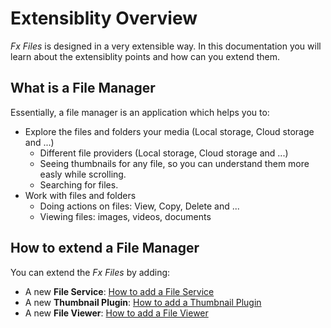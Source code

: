 # Extensiblity Overview
*Fx Files* is designed in a very extensible way. In this documentation you will learn about the extensiblity points and how can you extend them.

## What is a File Manager
Essentially, a file manager is an application which helps you to:
- Explore the files and folders your media (Local storage, Cloud storage and ...)
  - Different file providers (Local storage, Cloud storage and ...)
  - Seeing thumbnails for any file, so you can understand them more easly while scrolling.
  - Searching for files.
- Work with files and folders
  - Doing actions on files:  View, Copy, Delete and ...
  - Viewing files: images, videos, documents

## How to extend a File Manager
You can extend the *Fx Files* by adding:
 - A new **File Service**: [How to add a File Service](https://github.com/functionland/fx-files/blob/main/docs/file-service-overview.md)
 - A new **Thumbnail Plugin**: [How to add a Thumbnail Plugin](https://github.com/functionland/fx-files/blob/main/docs/thumbnail-plugin-overview.md)
 - A new **File Viewer**: [How to add a File Viewer](https://github.com/functionland/fx-files/blob/main/docs/file-viewer-overview.md)